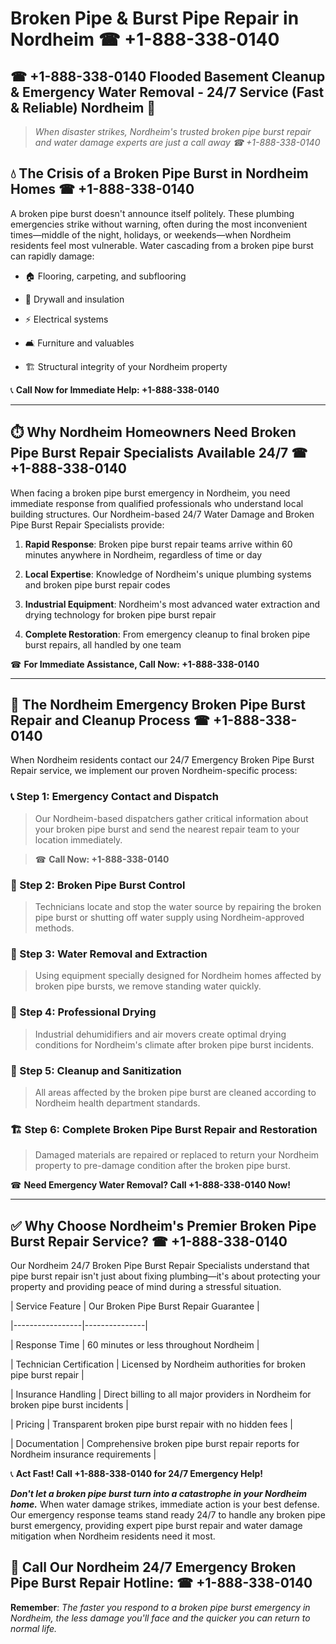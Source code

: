 # Broken Pipe & Burst Pipe Repair in Nordheim ☎ +1-888-338-0140  
## ☎ +1-888-338-0140 Flooded Basement Cleanup & Emergency Water Removal - 24/7 Service (Fast & Reliable) Nordheim 🚨  

> *When disaster strikes, Nordheim's trusted broken pipe burst repair and water damage experts are just a call away ☎ +1-888-338-0140*  

## 💧 The Crisis of a Broken Pipe Burst in Nordheim Homes ☎ +1-888-338-0140  

A broken pipe burst doesn't announce itself politely. These plumbing emergencies strike without warning, often during the most inconvenient times—middle of the night, holidays, or weekends—when Nordheim residents feel most vulnerable. Water cascading from a broken pipe burst can rapidly damage:  

* 🏠 Flooring, carpeting, and subflooring  
* 🧱 Drywall and insulation  
* ⚡ Electrical systems  
* 🛋️ Furniture and valuables  
* 🏗️ Structural integrity of your Nordheim property  

📞 **Call Now for Immediate Help: +1-888-338-0140**  

---  

## ⏱️ Why Nordheim Homeowners Need Broken Pipe Burst Repair Specialists Available 24/7 ☎ +1-888-338-0140  

When facing a broken pipe burst emergency in Nordheim, you need immediate response from qualified professionals who understand local building structures. Our Nordheim-based 24/7 Water Damage and Broken Pipe Burst Repair Specialists provide:  

1. **Rapid Response**: Broken pipe burst repair teams arrive within 60 minutes anywhere in Nordheim, regardless of time or day  
2. **Local Expertise**: Knowledge of Nordheim's unique plumbing systems and broken pipe burst repair codes  
3. **Industrial Equipment**: Nordheim's most advanced water extraction and drying technology for broken pipe burst repair  
4. **Complete Restoration**: From emergency cleanup to final broken pipe burst repairs, all handled by one team  

☎ **For Immediate Assistance, Call Now: +1-888-338-0140**  

---  

## 🔧 The Nordheim Emergency Broken Pipe Burst Repair and Cleanup Process ☎ +1-888-338-0140  

When Nordheim residents contact our 24/7 Emergency Broken Pipe Burst Repair service, we implement our proven Nordheim-specific process:  

### 📞 Step 1: Emergency Contact and Dispatch  
> Our Nordheim-based dispatchers gather critical information about your broken pipe burst and send the nearest repair team to your location immediately.  
> ☎ **Call Now: +1-888-338-0140**  

### 🚿 Step 2: Broken Pipe Burst Control  
> Technicians locate and stop the water source by repairing the broken pipe burst or shutting off water supply using Nordheim-approved methods.  

### 🌊 Step 3: Water Removal and Extraction  
> Using equipment specially designed for Nordheim homes affected by broken pipe bursts, we remove standing water quickly.  

### 💨 Step 4: Professional Drying  
> Industrial dehumidifiers and air movers create optimal drying conditions for Nordheim's climate after broken pipe burst incidents.  

### 🧼 Step 5: Cleanup and Sanitization  
> All areas affected by the broken pipe burst are cleaned according to Nordheim health department standards.  

### 🏗️ Step 6: Complete Broken Pipe Burst Repair and Restoration  
> Damaged materials are repaired or replaced to return your Nordheim property to pre-damage condition after the broken pipe burst.  

☎ **Need Emergency Water Removal? Call +1-888-338-0140 Now!**  

---  

## ✅ Why Choose Nordheim's Premier Broken Pipe Burst Repair Service? ☎ +1-888-338-0140  

Our Nordheim 24/7 Broken Pipe Burst Repair Specialists understand that pipe burst repair isn't just about fixing plumbing—it's about protecting your property and providing peace of mind during a stressful situation.  

| Service Feature | Our Broken Pipe Burst Repair Guarantee |  
|-----------------|---------------|  
| Response Time | 60 minutes or less throughout Nordheim |  
| Technician Certification | Licensed by Nordheim authorities for broken pipe burst repair |  
| Insurance Handling | Direct billing to all major providers in Nordheim for broken pipe burst incidents |  
| Pricing | Transparent broken pipe burst repair with no hidden fees |  
| Documentation | Comprehensive broken pipe burst repair reports for Nordheim insurance requirements |  

📞 **Act Fast! Call +1-888-338-0140 for 24/7 Emergency Help!**  

***Don't let a broken pipe burst turn into a catastrophe in your Nordheim home.*** When water damage strikes, immediate action is your best defense. Our emergency response teams stand ready 24/7 to handle any broken pipe burst emergency, providing expert pipe burst repair and water damage mitigation when Nordheim residents need it most.  

## 📱 Call Our Nordheim 24/7 Emergency Broken Pipe Burst Repair Hotline: ☎ +1-888-338-0140  

**Remember**: *The faster you respond to a broken pipe burst emergency in Nordheim, the less damage you'll face and the quicker you can return to normal life.*